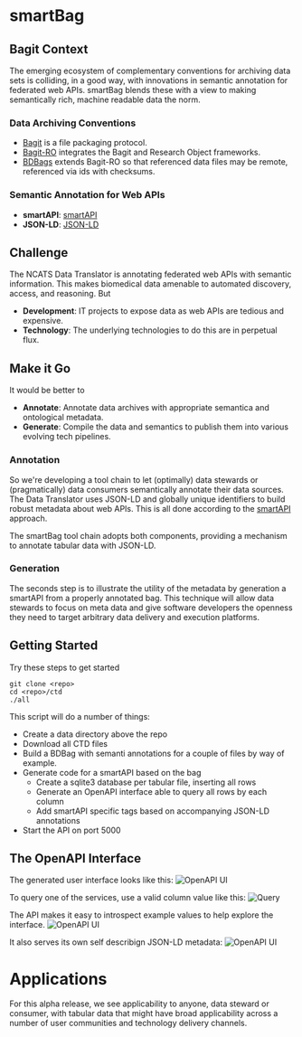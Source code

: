 # smartBag

## Bagit Context

The emerging ecosystem of complementary conventions for archiving data sets is colliding, in a good way, with innovations in semantic annotation for federated web APIs. smartBag blends these with a view to making semantically rich, machine readable data the norm.

### Data Archiving Conventions

* [Bagit](https://en.wikipedia.org/wiki/BagIt) is a file packaging protocol.
* [Bagit-RO](https://github.com/ResearchObject/bagit-ro) integrates the Bagit and Research Object frameworks.
* [BDBags](http://bd2k.ini.usc.edu/tools/bdbag/) extends Bagit-RO so that referenced data files may be remote, referenced via ids with checksums.

### Semantic Annotation for Web APIs

* **smartAPI**: [smartAPI](http://smart-api.info/)
* **JSON-LD**: [JSON-LD](https://json-ld.org/)

## Challenge

The NCATS Data Translator is annotating federated web APIs with semantic information. This makes biomedical data amenable to automated discovery, access, and reasoning. But

* **Development**: IT projects to expose data as web APIs are tedious and expensive.
* **Technology**: The underlying technologies to do this are in perpetual flux.

## Make it Go

It would be better to

  * **Annotate**: Annotate data archives with appropriate semantica and ontological metadata.
  * **Generate**: Compile the data and semantics to publish them into various evolving tech pipelines.

### Annotation

So we're developing a tool chain to let (optimally) data stewards or (pragmatically) data consumers semantically annotate their data sources. The Data Translator uses JSON-LD and globally unique identifiers to build robust metadata about web APIs. This is all done according to the [smartAPI](http://smart-api.info/) approach.

The smartBag tool chain adopts both components, providing a mechanism to annotate tabular data with JSON-LD.

### Generation

The seconds step is to illustrate the utility of the metadata by generation a smartAPI from a properly annotated bag. This technique will allow data stewards to focus on meta data and give software developers the openness they need to target arbitrary data delivery and execution platforms.

## Getting Started

Try these steps to get started
```
git clone <repo> 
cd <repo>/ctd
./all
```

This script will do a number of things:

* Create a data directory above the repo
* Download all CTD files
* Build a BDBag with semanti annotations for a couple of files by way of example.
* Generate code for a smartAPI based on the bag
  * Create a sqlite3 database per tabular file, inserting all rows
  * Generate an OpenAPI interface able to query all rows by each column
  * Add smartAPI specific tags based on accompanying JSON-LD annotations
* Start the API on port 5000

## The OpenAPI Interface

The generated user interface looks like this:
![OpenAPI UI](https://github.com/NCATS-Tangerine/smartBag/blob/master/img/smart-api-1.png?raw=true)

To query one of the services, use a valid column value like this:
![Query](https://github.com/NCATS-Tangerine/smartBag/blob/master/img/smart-api-2.png?raw=true)

The API makes it easy to introspect example values to help explore the interface.
![OpenAPI UI](https://github.com/NCATS-Tangerine/smartBag/blob/master/img/smart-api-3.png?raw=true)

It also serves its own self describign JSON-LD metadata:
![OpenAPI UI](https://github.com/NCATS-Tangerine/smartBag/blob/master/img/smart-api-4.png?raw=true)

# Applications

For this alpha release, we see applicability to anyone, data steward or consumer, with tabular data that might have broad applicability across a number of user communities and technology delivery channels.
